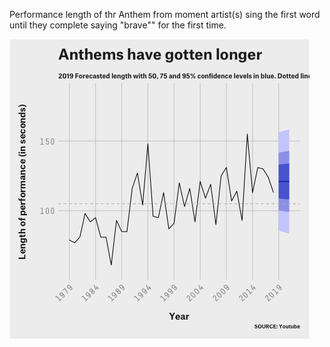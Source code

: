 Performance length of thr Anthem from moment artist(s) sing the first word until they complete saying "brave"" for the first time.

![alt text](https://github.com/friscojosh/superbowl-anthems/blob/master/anthem_length_over_time.png "")
